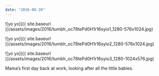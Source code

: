 ```yaml
---
date: "2016-08-20"
---
```


![yo yo]({{ site.baseurl }}/assets/images/2016/tumblr_oc78tePd0H1r16syio1_1280-576x1024.jpg)

![yo yo]({{ site.baseurl }}/assets/images/2016/tumblr_oc78tePd0H1r16syio2_1280-576x1024.jpg)

![yo yo]({{ site.baseurl }}/assets/images/2016/tumblr_oc78tePd0H1r16syio3_1280-1024x576.jpg)

Mama’s first day back at work, looking after all the little babies.
